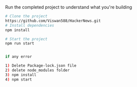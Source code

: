 

Run the completed project to understand what you're building

```sh
# Clone the project
https://github.com/Viswan588/HackerNews.git
# Install dependencies
npm install

# Start the project
npm run start


if any error

1) Delete Package-lock.json file
2) delete node_modules folder
3) npm install
4) npm start
